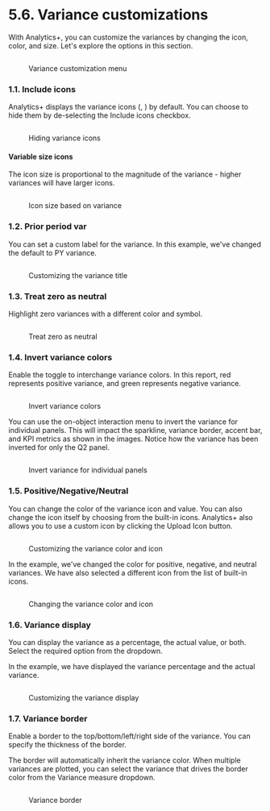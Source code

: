 # 5.6. Variance customizations

With Analytics+, you can customize the variances by changing the icon, color, and size. Let's explore the options in this section.

<figure><img src="../../.gitbook/assets/image (316).png" alt=""><figcaption><p>Variance customization menu</p></figcaption></figure>

### 1.1. Include icons

Analytics+ displays the variance icons (<img src="../../.gitbook/assets/image (595).png" alt="" data-size="line">, <img src="../../.gitbook/assets/image (596).png" alt="" data-size="line">) by default. You can choose to hide them by de-selecting the Include icons checkbox.

<figure><img src="../../.gitbook/assets/image (317).png" alt=""><figcaption><p>Hiding variance icons</p></figcaption></figure>

#### Variable size icons

The icon size is proportional to the magnitude of the variance - higher variances will have larger icons.

<figure><img src="../../.gitbook/assets/image (318).png" alt=""><figcaption><p>Icon size based on variance</p></figcaption></figure>

### 1.2. Prior period var

You can set a custom label for the variance. In this example, we've changed the default <img src="../../.gitbook/assets/image (599).png" alt="" data-size="line">to PY variance.

<figure><img src="../../.gitbook/assets/image (319).png" alt=""><figcaption><p>Customizing the variance title</p></figcaption></figure>

### 1.3. Treat zero as neutral

Highlight zero variances with a different color and symbol.

<figure><img src="../../.gitbook/assets/image (320).png" alt=""><figcaption><p>Treat zero as neutral</p></figcaption></figure>

### 1.4. Invert variance colors

Enable the toggle to interchange variance colors. In this report, red represents positive variance, and green represents negative variance.

<figure><img src="../../.gitbook/assets/image (134).png" alt=""><figcaption><p>Invert variance colors</p></figcaption></figure>

You can use the on-object interaction menu to invert the variance for individual panels. This will impact the sparkline, variance border, accent bar, and KPI metrics as shown in the images. Notice how the variance has been inverted for only the Q2 panel.&#x20;

<figure><img src="../../.gitbook/assets/image (11).png" alt=""><figcaption><p>Invert variance for individual panels</p></figcaption></figure>

### 1.5. Positive/Negative/Neutral

You can change the color of the variance icon and value. You can also change the icon itself by choosing from the built-in icons. Analytics+ also allows you to use a custom icon by clicking the Upload Icon button.

<figure><img src="../../.gitbook/assets/image (321).png" alt=""><figcaption><p>Customizing the variance color and icon</p></figcaption></figure>

In the example, we've changed the color for positive, negative, and neutral variances. We have also selected a different icon from the list of built-in icons.

<figure><img src="../../.gitbook/assets/image (322).png" alt=""><figcaption><p>Changing the variance color and icon</p></figcaption></figure>

### 1.6. Variance display

You can display the variance as a percentage, the actual value, or both. Select the required option from the dropdown.

In the example, we have displayed the variance percentage and the actual variance.

<figure><img src="../../.gitbook/assets/image (323).png" alt=""><figcaption><p>Customizing the variance display</p></figcaption></figure>

### 1.7. Variance border

Enable a border to the top/bottom/left/right side of the variance. You can specify the thickness of the border.&#x20;

The border will automatically inherit the variance color. When multiple variances are plotted, you can select the variance that drives the border color from the Variance measure dropdown.

<figure><img src="../../.gitbook/assets/image (324).png" alt=""><figcaption><p>Variance border</p></figcaption></figure>

